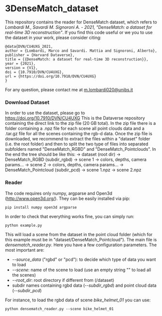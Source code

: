 # 3DenseMatch_dataset
This repository contains the reader for DenseMatch dataset, which refers to _Lombardi M., Savardi M. Signoroni A. - 2021, "DenseMatch: a dataset for real-time 3D reconstruction"_.
If you find this code useful or we you to use the dataset in your work, please consider citing:
```shell
@data{DVN/CU4UXG_2021,
author = {Lombardi, Marco and Savardi. Mattia and Signoroni, Alberto},
publisher = {Harvard Dataverse},
title = {{DenseMatch: a dataset for real-time 3D reconstruction}},
year = {2021},
version = {V1},
doi = {10.7910/DVN/CU4UXG},
url = {https://doi.org/10.7910/DVN/CU4UXG}
}
```
For any question, please contact me at m.lombardi020@unibs.it

### Download Dataset
In order to use the dataset, please go to https://doi.org/10.7910/DVN/CU4UXG
This is the Dataverse repository containing the direct link to the zip file (20 GB total).
In the zip file there is a folder containing a .npz file for each scene all point clouds data and a .tar.gz file for all the scenes containing the rgb-d data. 
Once the zip file is downloaded, we recommend to extract the files within a "dataset" folder (i.e. the root folder) and then to split the two type of files into separated subfolders named "DenseMatch_RGBD" and "DenseMatch_Pointclouds".
In the end the tree should be like this:
-> dataset (root dir)
    -> DenseMatch_RGBD (subdir_rgbd)
      -> scene 1
          -> colors, depths, camera params...
      -> scene 2
          -> colors, depths, camera params...
    -> DenseMatch_Pointcloud (subdir_pcd)
      -> scene 1.npz
      -> scene 2.npz

### Reader
The code requires only numpy, argparse and Open3d (http://www.open3d.org/). They can be easily installed via pip:
```
pip install numpy open3d argparse
```
In order to check that everything works fine, you can simply run:
```
python example.py
```
This will load a scene from the dataset in the point cloud folder (which for this example must be in "dataset/DenseMatch_Pointcloud").
The main file is _densematch_reader.py_. Here you have a few configuration parameters. The most important are:
- _--source_data_ ("rgbd" or "pcd"): to decide which type of data you want to load
- _--scene_: name of the scene to load (use an empty string "" to load all the scenes)
- _--root_dir_: root directory if different from (<CurrentCodeDir>/dataset)
- subdir names containing rgbd data (_--subdir_rgbd_) and point cloud data (_--subdir_pcd_)

For instance, to load the rgbd data of scene _bike_helmet_01_ you can use:
```
python densematch_reader.py --scene bike_helmet_01
```
